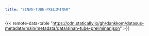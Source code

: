 ```yaml
---
title: "SINAN-TUBE-PRELIMINAR"
---
```


{{< remote-data-table "https://cdn.statically.io/gh/dankkom/datasus-metadata/main/metadata/data/sinan-tube-preliminar.json" >}}
